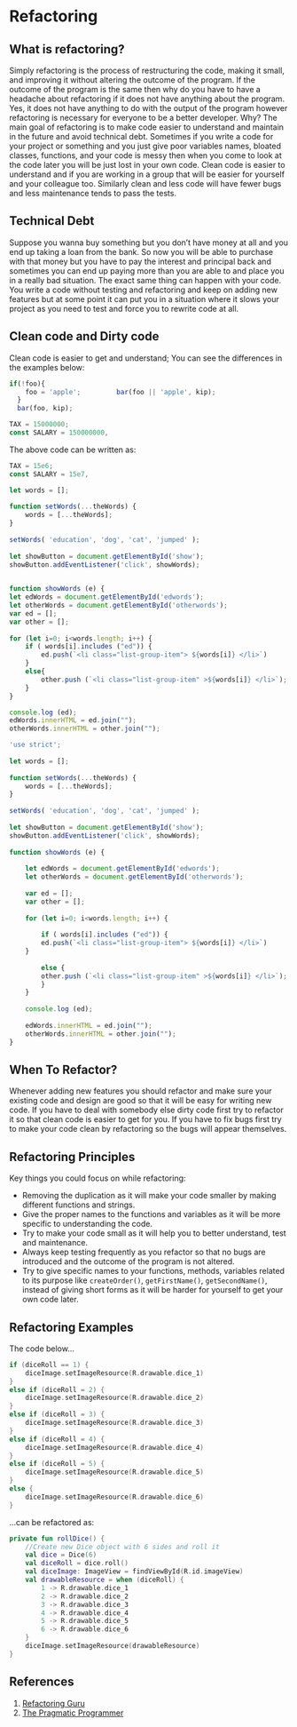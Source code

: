 # Refactoring
## What is refactoring? 
Simply refactoring is the process of restructuring the code, making it small, and improving it without altering the outcome of the program. If the outcome of the program is the same then why do you have to have a headache about refactoring if it does not have anything about the program. Yes, it does not have anything to do with the output of the program however refactoring is necessary for everyone to be a better developer. Why?  The main goal of refactoring is to make code easier to understand and maintain in the future and avoid technical debt. Sometimes if you write a code for your project or something and you just give poor variables names, bloated classes, functions, and your code is messy then when you come to look at the code later you will be just lost in your own code. Clean code is easier to understand and if you are working in a group that will be easier for yourself and your colleague too. Similarly clean and less code will have fewer bugs and less maintenance tends to pass the tests.

## Technical Debt
Suppose you wanna buy something but you don’t have money at all and you end up taking a loan from the bank. So now you will be able to purchase with that money but you have to pay the interest and principal back and sometimes you can end up paying more than you are able to and place you in a really bad situation. The exact same thing can happen with your code. You write a code without testing and refactoring and keep on adding new features but at some point it can put you in a situation where it slows your project as you need to test and force you to rewrite code at all.

## Clean code and Dirty code
Clean code is easier to get and understand; You can see the differences in the examples below:

```javascript
if(!foo){
    foo = 'apple';         bar(foo || 'apple', kip);
  }
  bar(foo, kip);
``` 
```javascript
TAX = 15000000; 
const SALARY = 150000000,
```

The above code can be written as:
```javascript
TAX = 15e6;
const SALARY = 15e7,
```

```javascript
let words = [];
 
function setWords(...theWords) {
    words = [...theWords];
}
 
setWords( 'education', 'dog', 'cat', 'jumped' );
 
let showButton = document.getElementById('show');
showButton.addEventListener('click', showWords);

 
function showWords (e) {
let edWords = document.getElementById('edwords');
let otherWords = document.getElementById('otherwords');
var ed = [];
var other = [];
 
for (let i=0; i<words.length; i++) {
    if ( words[i].includes ("ed")) {
        ed.push(`<li class="list-group-item"> ${words[i]} </li>`)
    }
    else{
        other.push (`<li class="list-group-item" >${words[i]} </li>`);
    }
}

console.log (ed);
edWords.innerHTML = ed.join("");
otherWords.innerHTML = other.join("");
```
```javascript
'use strict';
 
let words = [];
 
function setWords(...theWords) {
    words = [...theWords];
}
 
setWords( 'education', 'dog', 'cat', 'jumped' );
 
let showButton = document.getElementById('show');
showButton.addEventListener('click', showWords);
 
function showWords (e) {
 
    let edWords = document.getElementById('edwords');
    let otherWords = document.getElementById('otherwords');
 
    var ed = [];
    var other = [];
 
    for (let i=0; i<words.length; i++) {
    
        if ( words[i].includes ("ed")) {
        ed.push(`<li class="list-group-item"> ${words[i]} </li>`)
    }
 
        else {
        other.push (`<li class="list-group-item" >${words[i]} </li>`);
        }
    }
 
    console.log (ed);
 
    edWords.innerHTML = ed.join("");
    otherWords.innerHTML = other.join("");
}
```

## When To Refactor?
Whenever adding new features you should refactor and make sure your existing code and design are good so that it will be easy for writing new code. If you have to deal with somebody else dirty code first try to refactor it so that clean code is easier to get for you. If you have to fix bugs first try to make your code clean by refactoring so the bugs will appear themselves.

## Refactoring Principles
Key things you could focus on while refactoring: 
- Removing the duplication as it will make your code smaller by making different functions and strings. 
- Give the proper names to the functions and variables as it will be more specific to understanding the code. 
- Try to make your code small as it will help you to better understand, test and maintenance. 
- Always keep testing frequently as you refactor so that no bugs are introduced and the outcome of the program is not altered.
- Try to give specific names to your functions, methods, variables related to its purpose like `createOrder()`, `getFirstName()`, `getSecondName()`, instead of giving short forms as it will be harder for yourself to get your own code later. 

## Refactoring Examples
The code below...
```kotlin
if (diceRoll == 1) {
    diceImage.setImageResource(R.drawable.dice_1)
} 
else if (diceRoll = 2) {
    diceImage.setImageResource(R.drawable.dice_2)
}
else if (diceRoll = 3) {
    diceImage.setImageResource(R.drawable.dice_3)
}
else if (diceRoll = 4) {
    diceImage.setImageResource(R.drawable.dice_4)
}
else if (diceRoll = 5) {
    diceImage.setImageResource(R.drawable.dice_5)
}
else {
    diceImage.setImageResource(R.drawable.dice_6)
}
```

...can be refactored as:

```kotlin
private fun rollDice() {
    //Create new Dice object with 6 sides and roll it
    val dice = Dice(6)
    val diceRoll = dice.roll()
    val diceImage: ImageView = findViewById(R.id.imageView)
    val drawableResource = when (diceRoll) {
        1 -> R.drawable.dice_1
        2 -> R.drawable.dice_2
        3 -> R.drawable.dice_3
        4 -> R.drawable.dice_4
        5 -> R.drawable.dice_5
        6 -> R.drawable.dice_6
    }
    diceImage.setImageResource(drawableResource)
}
```

## References
1. [Refactoring Guru](https://refactoring.guru/refactoring)
2. [The Pragmatic Programmer](https://pragprog.com/titles/tpp20/the-pragmatic-programmer-20th-anniversary-edition/)
 